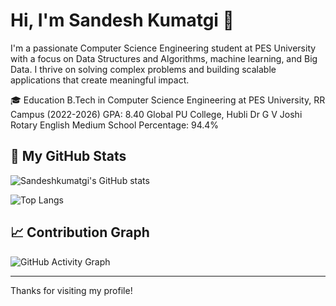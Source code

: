 # Hi, I'm Sandesh Kumatgi 👋

I'm a passionate Computer Science Engineering student at PES University with a focus on Data Structures and Algorithms, machine learning, and Big Data. I thrive on solving complex problems and building scalable applications that create meaningful impact.

🎓 Education
B.Tech in Computer Science Engineering at PES University, RR Campus (2022-2026)
GPA: 8.40
Global PU College, Hubli
Dr G V Joshi Rotary English Medium School
Percentage: 94.4%

## 🚀 My GitHub Stats

![Sandeshkumatgi's GitHub stats](https://github-readme-stats.vercel.app/api?username=sandeshkumatgi&show_icons=true&theme=radical)

![Top Langs](https://github-readme-stats.vercel.app/api/top-langs/?username=sandeshkumatgi&layout=compact)

## 📈 Contribution Graph

![GitHub Activity Graph](https://github-readme-activity-graph.cyclic.app/graph?username=sandeshkumatgi&theme=react-dark)

---

Thanks for visiting my profile!
